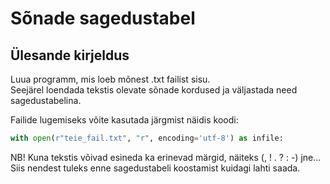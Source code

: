 # Sõnade sagedustabel
## Ülesande kirjeldus

Luua programm, mis loeb mõnest .txt failist sisu.  
Seejärel loendada tekstis olevate sõnade kordused ja väljastada need  
sagedustabelina.  

Failide lugemiseks võite kasutada järgmist näidis koodi:  
```python
with open(r"teie_fail.txt", "r", encoding='utf-8') as infile:
```
NB!
Kuna tekstis võivad esineda ka erinevad märgid, näiteks (, ! . ? : -) jne...  
Siis nendest tuleks enne sagedustabeli koostamist kuidagi lahti saada.
